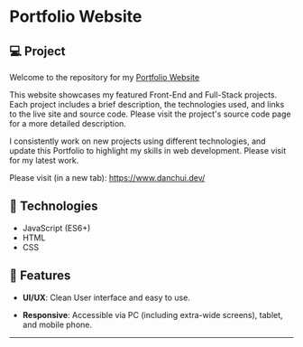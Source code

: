 # Portfolio Website

## 💻 Project

Welcome to the repository for my [Portfolio Website](https://www.danchui.dev/) 

This website showcases my featured Front-End and Full-Stack projects. Each project includes a brief description, the technologies used, and links to the live site and source code. Please visit the project's source code page for a more detailed description.

I consistently work on new projects using different technologies, and update this Portfolio to highlight my skills in web development. Please visit for my latest work.

Please visit (in a new tab): https://www.danchui.dev/

## 🚀 Technologies

- JavaScript (ES6+)
- HTML
- CSS

## 💫 Features

- **UI/UX**: Clean User interface and easy to use.

- **Responsive**: Accessible via PC (including extra-wide screens), tablet, and mobile phone.

---
